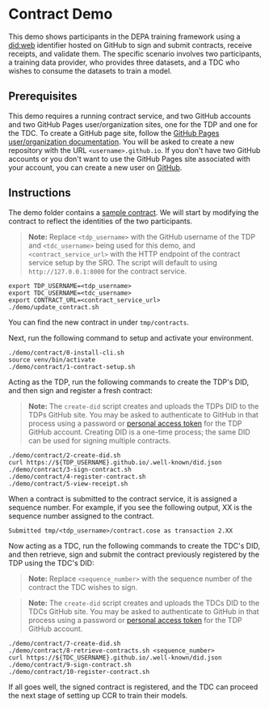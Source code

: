 # Contract Demo

This demo shows participants in the DEPA training framework using a [did:web](https://w3c-ccg.github.io/did-method-web/) identifier hosted on GitHub to sign and submit contracts, receive receipts, and validate them. The specific scenario involves two participants, a training data provider, who provides three datasets, and a TDC who wishes to consume the datasets to train a model. 

## Prerequisites
This demo requires a running contract service, and two GitHub accounts and two GitHub Pages user/organization sites, one for the TDP and one for the TDC. To create a GitHub page site, follow the [GitHub Pages user/organization documentation](https://pages.github.com/). You will be asked to create a new repository with the URL `<username>.github.io`. If you don't have two GitHub accounts or you don't want to use the GitHub Pages site associated with your account, you can create a new user on [GitHub](https://github.com/signup).

## Instructions

The demo folder contains a [sample contract](contract.json). We will start by modifying the contract to reflect the identities of the two participants. 

> **Note:** Replace `<tdp_username>` with the GitHub username of the TDP and `<tdc_username>` being used for this demo, and `<contract_service_url>` with the HTTP endpoint of the contract service setup by the SRO. The script will default to using `http://127.0.0.1:8000` for the contract service. 

```
export TDP_USERNAME=<tdp_username>
export TDC_USERNAME=<tdc_username>
export CONTRACT_URL=<contract_service_url>
./demo/update_contract.sh
```

You can find the new contract in under `tmp/contracts`. 

Next, run the following command to setup and activate your environment.

```
./demo/contract/0-install-cli.sh
source venv/bin/activate
./demo/contract/1-contract-setup.sh
```

Acting as the TDP, run the following commands to create the TDP's DID, and then sign and register a fresh contract:

> **Note:** The `create-did` script creates and uploads the TDPs DID to the TDPs GitHub site. You may be asked to authenticate to GitHub in that process using a password or [personal access token](https://docs.github.com/en/authentication/keeping-your-account-and-data-secure/managing-your-personal-access-tokens#creating-a-fine-grained-personal-access-token) for the TDP GitHub account. Creating DID is a one-time process; the same DID can be used for signing multiple contracts. 

```
./demo/contract/2-create-did.sh
curl https://${TDP_USERNAME}.github.io/.well-known/did.json
./demo/contract/3-sign-contract.sh
./demo/contract/4-register-contract.sh
./demo/contract/5-view-receipt.sh
```
When a contract is submitted to the contract service, it is assigned a sequence number. For example, if you see the following output, XX is the sequence number assigned to the contract. 

```
Submitted tmp/<tdp_username>/contract.cose as transaction 2.XX
```

Now acting as a TDC, run the following commands to create the TDC's DID, and then retrieve, sign and submit the contract previously registered by the TDP using the TDC's DID:

> **Note:** Replace `<sequence_number>` with the sequence number of the contract the TDC wishes to sign. 

> **Note:** The `create-did` script creates and uploads the TDCs DID to the TDCs GitHub site. You may be asked to authenticate to GitHub in that process using a password or [personal access token](https://docs.github.com/en/authentication/keeping-your-account-and-data-secure/managing-your-personal-access-tokens#creating-a-fine-grained-personal-access-token) for the TDP GitHub account. 

```
./demo/contract/7-create-did.sh
./demo/contract/8-retrieve-contracts.sh <sequence_number>
curl https://${TDC_USERNAME}.github.io/.well-known/did.json
./demo/contract/9-sign-contract.sh
./demo/contract/10-register-contract.sh
```

If all goes well, the signed contract is registered, and the TDC can proceed the next stage of setting up CCR to train their models. 